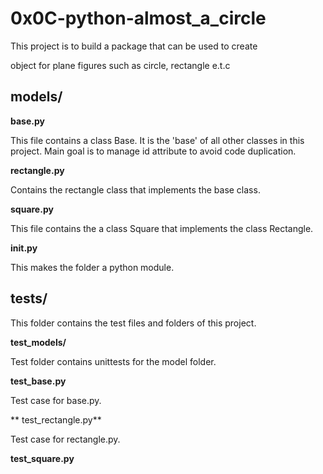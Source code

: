 

# 0x0C-python-almost_a_circle



This project is to build a package that can be used to create 

object for plane figures such as circle, rectangle e.t.c 



## models/



**base.py**



This file contains a class Base. It is the 'base' of all other classes in this project. Main goal is to manage id attribute to avoid code duplication.



**rectangle.py**



Contains the rectangle class that implements the base class.



**square.py**



This file contains the a class Square that implements the class Rectangle.



**init.py**



This makes the folder a python module.



## tests/

This folder contains the test files and folders of this project.



**test_models/**



Test folder contains unittests for the model folder.



**test_base.py**



Test case for base.py.



** test_rectangle.py**



Test case for rectangle.py.



**test_square.py**



